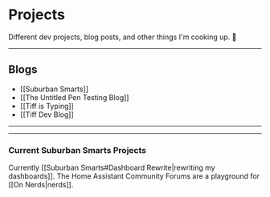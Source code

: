 # Projects

Different dev projects, blog posts, and other things I'm cooking up. 🥘

---

## Blogs

- [[Suburban Smarts]]
- [[The Untitled Pen Testing Blog]]
- [[Tiff is Typing]]
- [[Tiff Dev Blog]]
---

---
### Current Suburban Smarts Projects

Currently [[Suburban Smarts#Dashboard Rewrite|rewriting my dashboards]]. The Home Assistant Community Forums are a playground for [[On Nerds|nerds]].
